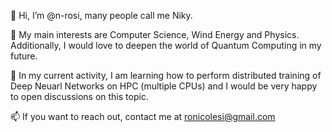 👋 Hi, I’m @n-rosi, many people call me Niky. 

💞️ My main interests are Computer Science, Wind Energy and Physics. Additionally, I would love to deepen the world of Quantum Computing in my future. 

🌱 In my current activity, I am learning how to perform distributed training of Deep Neuarl Networks on HPC (multiple CPUs) and I would be very happy to open discussions on this topic.

📫 If you want to reach out, contact me at ronicolesi@gmail.com

